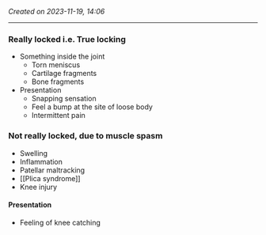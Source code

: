 *Created on 2023-11-19, 14:06* 

---
### Really locked i.e. True locking
- Something inside the joint
	- Torn meniscus
	- Cartilage fragments
	- Bone fragments
- Presentation
	- Snapping sensation 
	- Feel a bump at the site of loose body
	- Intermittent pain 

### Not really locked, due to muscle spasm
- Swelling
- Inflammation
- Patellar maltracking
- [[Plica syndrome]]
- Knee injury

#### Presentation
- Feeling of knee catching 